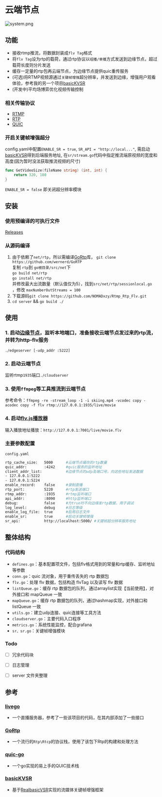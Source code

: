 # 云端节点

![system.png](https://s2.loli.net/2022/10/04/q2GfX9DdxPhsACH.png)

## 功能
- 接收rtmp推流，将数据封装成`flv Tag`格式
- 将`flv Tag`设为rtp的载荷，通过rtp协议以`组播/单播`方式发送到边缘节点，超过载荷长度则分片发送
- 缓存一定量的rtp包再云端节点，为边缘节点提供quic重传服务
- (可选)将RTMP视频源通过`关键帧增强`超分辨率，并发送到边缘，增强用户观看体验，参考我的另一个项目[basicKVSR](https://github.com/NOMADxzy/basicKVSR)
- (开发中)平均场博弈优化视频传输控制

### 相关传输协议
- [RTMP](https://github.com/melpon/rfc/blob/master/rtmp.md)
- [RTP](https://www.rfc-editor.org/rfc/rfc3550.html)
- [QUIC](https://datatracker.ietf.org/doc/html/rfc9000)

### 开启关键帧增强超分
config.yaml中配置`ENABLE_SR = true`, `SR_API = "http://local..."`, 需启动[basicKVSR](https://github.com/NOMADxzy/basicKVSR)得到后端服务地址, 
在`sr/stream.go`代码中指定推流端原视频的宽度和高度(因为暂时没法获取推流视频的尺寸)
```go
func GetVideoSize(fileName string) (int, int) {
    return 320, 180
}
```
`ENABLE_SR = false` 即关闭超分辨率模块



## 安装

### 使用预编译的可执行文件
[Releases](https://github.com/NOMADxzy/Rtp_Http_Flv/releases)

### 从源码编译

1. 由于依赖了`net/rtp`，所以需编译[GoRtp](https://github.com/wernerd/GoRTP)库，
   `git clone https://github.com/wernerd/GoRTP` <br/>
   复制 `rtp`到 `go根目录/src/net`下 <br/>
   `go build net/rtp` <br/>
   `go install net/rtp`<br/>
   并修改最大出流数量（默认值仅为5），找到`src/net/rtp/sessionlocal.go `，修改 `maxNumberOutStreams = 100`
2. 下载源码`git clone https://github.com/NOMADxzy/Rtmp_Rtp_Flv.git`
3. `cd server` && `go build ./`



## 使用

### 1. 启动[边缘节点](https://github.com/NOMADxzy/Rtp_Http_Flv)，监听本地端口，准备接收云端节点发过来的rtp流，并转为http-flv服务
`./edgeserver [-udp_addr :5222]`

### 2. 启动云端节点
监听rtmp`1935`端口`./cloudserver`

### 3. 使用`ffmpeg`等工具推流到云端节点

参考命令：`ffmpeg -re -stream_loop -1 -i skiing.mp4 -vcodec copy -acodec copy -f flv rtmp://127.0.0.1:1935/live/movie`

### 4. 启动[flv.js播放器](http://bilibili.github.io/flv.js/demo/)

输入播放地址播放：`http://127.0.0.1:7001/live/movie.flv`

### 主要参数配置
`config.yaml`

```bash
rtp_cache_size:   5000      #云端节点缓存的rtp数量
quic_addr:        :4242     #quic服务的监听地址
client_addr_list:           #边缘节点的udp及端口号，向这些地址发送数据
- 127.0.0.1:5222
- 127.0.0.1:5224
enable_record:    false     #录制直播
rtp_port:         5220      #rtp发送端口
rtmp_addr:        :1935     #rtmp监听端口
api_addr:         :8090     #http监听端口
debug:            false     #为true时不向边缘发rtp数据，用于调试
log_level:        debug     #日志等级
enable_log_file:  true      #启用日志文件
enable_sr:        true      #启动关键帧增强
sr_api:           http://localhost:5000/ #关键帧超分辨率服务地址
```



## 整体结构

### 代码结构

- `defines.go`：基本配置项文件，包括flv格式用到的常量和rtp缓存、监听地址等参数
- `conn.go`：quic 流对象，用于重传丢失的 rtp 数据包
- `flv.go`：处理 flv 数据，包括构造 flvTag 以及读写 flv 数据
- `listQueue.go`：缓存 rtp 数据包的队列，通过arraylist实现【当前使用】，对外接口和 mapQueue 一致
- `mapQueue.go`：缓存 rtp 数据包的队列，通过hashmap实现，对外接口和 listQueue 一致
- `utils.go`：建立udp连接、quic连接等工具方法
- `cloudserver.go`：主要代码入口程序
- `metrics.go`：系统性能监控，配合grafana
- `sr、sr.go`：关键帧增强模块



### Todo

- [ ] 冗余代码块
- [ ] 日志管理
- [ ] server 文件夹整理



## 参考

### [livego](https://github.com/gwuhaolin/livego)
- 一个直播服务器，参考了一些该项目的代码，在其内部添加了一些接口
### [GoRtp](https://github.com/wernerd/GoRTP)
- 一个流行的`Rtp\Rtcp`的协议栈，使用了该包下Rtp的构建和处理方法
### [quic-go](https://github.com/quic-go/quic-go)
- 一个go实现的易上手的QUIC技术栈
### [basicKVSR](https://github.com/NOMADxzy/basicKVSR)
- 基于[RealbasicVSR](https://github.com/ckkelvinchan/RealBasicVSR)实现的流媒体关键帧增强框架

